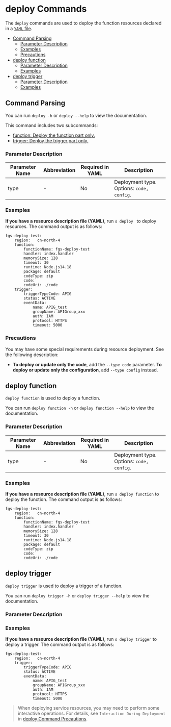 # deploy Commands

The `deploy` commands are used to deploy the function resources declared in a [`YAML` file](../yaml/readme.md).

  - [Command Parsing](#Command-Parsing)
    - [Parameter Description](#Parameter-Description)
    - [Examples](#Examples)
    - [Precautions](#Precautions)
  - [deploy function](#deploy-function)
    - [Parameter Description](#Parameter-Description-2)
    - [Examples](#Examples-2)
  - [deploy trigger](#deploy-trigger)
    - [Parameter Description](#Parameter-Description-3)
    - [Examples](#Examples-3)

## Command Parsing

You can run `deploy -h` or `deploy --help` to view the documentation.


This command includes two subcommands:

- [function: Deploy the function part only.](#deploy-function)
- [trigger: Deploy the trigger part only.](#deploy-trigger)


### Parameter Description

| Parameter Name  | Abbreviation| Required in YAML| Description                                                    |
| ---------- | -------- | -------------- | ------------------------------------------------------------ |
| type       | -        | No          | Deployment type. Options: `code, config`.                          |


### Examples

**If you have a resource description file (YAML)**, run `s deploy ` to deploy resources. The command output is as follows:

```text
fgs-deploy-test: 
    region:   cn-north-4
    function: 
        functionName: fgs-deploy-test
        handler: index.handler
        memorySize: 128
        timeout: 30
        runtime: Node.js14.18
        package: default
        codeType: zip
        code:
        codeUri: ./code
    trigger:
        triggerTypeCode: APIG
        status: ACTIVE
        eventData:
            name: APIG_test
            groupName: APIGroup_xxx
            auth: IAM
            protocol: HTTPS
            timeout: 5000
```

### Precautions

You may have some special requirements during resource deployment. See the following description:

- **To deploy or update only the code**, add the `--type code` parameter. **To deploy or update only the configuration**, add `--type config` instead.

## deploy function

`deploy function` is used to deploy a function.

You can run `deploy function -h` or `deploy function --help` to view the documentation.

### Parameter Description

| Parameter Name   | Abbreviation| Required in YAML| Description                                                    |
| ----------- | -------- | -------------- | ------------------------------------------------------------ |
| type        | -        | No          | Deployment type. Options: `code, config`.                          |


### Examples

**If you have a resource description file (YAML)**, run `s deploy function` to deploy the function. The command output is as follows:

```text
fgs-deploy-test: 
    region:   cn-north-4
    function: 
        functionName: fgs-deploy-test
        handler: index.handler
        memorySize: 128
        timeout: 30
        runtime: Node.js14.18
        package: default
        codeType: zip
        code:
        codeUri: ./code
```


## deploy trigger

`deploy trigger` is used to deploy a trigger of a function.

You can run `deploy trigger -h` or `deploy trigger --help` to view the documentation.

### Parameter Description

### Examples

**If you have a resource description file (YAML)**, run `s deploy trigger` to deploy a trigger. The command output is as follows:

```text
fgs-deploy-test: 
    region:   cn-north-4
    trigger:
        triggerTypeCode: APIG
        status: ACTIVE
        eventData:
            name: APIG_test
            groupName: APIGroup_xxx
            auth: IAM
            protocol: HTTPS
            timeout: 5000
```

> When deploying service resources, you may need to perform some interactive operations. For details, see `Interaction During Deployment` in [deploy Command Precautions](#Precautions).
